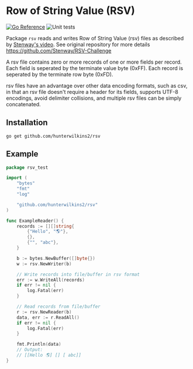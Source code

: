 # Row of String Value (RSV) 

[![Go Reference](https://pkg.go.dev/badge/github.com/hunterwilkins2/rsv/slug.svg)](https://pkg.go.dev/github.com/hunterwilkins2/rsv)
![Unit tests](https://github.com/hunterwilkins2/rsv/actions/workflows/test.yaml/badge.svg)

Package `rsv` reads and writes Row of String Value (rsv) files as described
by [Stenway's video](https://www.youtube.com/watch?v=tb_70o6ohMA).
See original repository for more details https://github.com/Stenway/RSV-Challenge

A rsv file contains zero or more records of one or more fields per record.
Each field is seperated by the terminate value byte (0xFF).
Each record is seperated by the terminate row byte (0xFD).

rsv files have an advantage over other data encoding formats, such as csv, in that
an rsv file doesn't require a header for its fields, supports UTF-8 encodings,
avoid delimiter collisions, and multiple rsv files can be simply concatenated.

## Installation
```
go get github.com/hunterwilkins2/rsv
```

## Example
```go
package rsv_test

import (
	"bytes"
	"fmt"
	"log"

	"github.com/hunterwilkins2/rsv"
)

func ExampleReader() {
	records := [][]string{
		{"Hello", "🌎"},
		{},
		{"", "abc"},
	}

	b := bytes.NewBuffer([]byte{})
	w := rsv.NewWriter(b)

	// Write records into file/buffer in rsv format
	err := w.WriteAll(records)
	if err != nil {
		log.Fatal(err)
	}

	// Read records from file/buffer
	r := rsv.NewReader(b)
	data, err := r.ReadAll()
	if err != nil {
		log.Fatal(err)
	}

	fmt.Println(data)
	// Output:
	// [[Hello 🌎] [] [ abc]]
}
```